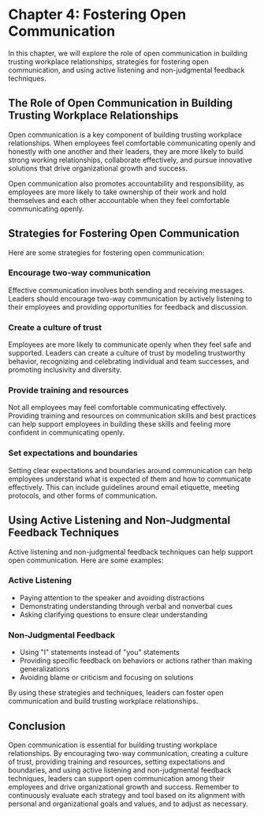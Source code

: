 Chapter 4: Fostering Open Communication
=======================================

In this chapter, we will explore the role of open communication in building trusting workplace relationships, strategies for fostering open communication, and using active listening and non-judgmental feedback techniques.

The Role of Open Communication in Building Trusting Workplace Relationships
---------------------------------------------------------------------------

Open communication is a key component of building trusting workplace relationships. When employees feel comfortable communicating openly and honestly with one another and their leaders, they are more likely to build strong working relationships, collaborate effectively, and pursue innovative solutions that drive organizational growth and success.

Open communication also promotes accountability and responsibility, as employees are more likely to take ownership of their work and hold themselves and each other accountable when they feel comfortable communicating openly.

Strategies for Fostering Open Communication
-------------------------------------------

Here are some strategies for fostering open communication:

### Encourage two-way communication

Effective communication involves both sending and receiving messages. Leaders should encourage two-way communication by actively listening to their employees and providing opportunities for feedback and discussion.

### Create a culture of trust

Employees are more likely to communicate openly when they feel safe and supported. Leaders can create a culture of trust by modeling trustworthy behavior, recognizing and celebrating individual and team successes, and promoting inclusivity and diversity.

### Provide training and resources

Not all employees may feel comfortable communicating effectively. Providing training and resources on communication skills and best practices can help support employees in building these skills and feeling more confident in communicating openly.

### Set expectations and boundaries

Setting clear expectations and boundaries around communication can help employees understand what is expected of them and how to communicate effectively. This can include guidelines around email etiquette, meeting protocols, and other forms of communication.

Using Active Listening and Non-Judgmental Feedback Techniques
-------------------------------------------------------------

Active listening and non-judgmental feedback techniques can help support open communication. Here are some examples:

### Active Listening

* Paying attention to the speaker and avoiding distractions
* Demonstrating understanding through verbal and nonverbal cues
* Asking clarifying questions to ensure clear understanding

### Non-Judgmental Feedback

* Using "I" statements instead of "you" statements
* Providing specific feedback on behaviors or actions rather than making generalizations
* Avoiding blame or criticism and focusing on solutions

By using these strategies and techniques, leaders can foster open communication and build trusting workplace relationships.

Conclusion
----------

Open communication is essential for building trusting workplace relationships. By encouraging two-way communication, creating a culture of trust, providing training and resources, setting expectations and boundaries, and using active listening and non-judgmental feedback techniques, leaders can support open communication among their employees and drive organizational growth and success. Remember to continuously evaluate each strategy and tool based on its alignment with personal and organizational goals and values, and to adjust as necessary.
